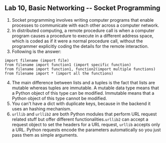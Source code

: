 

Lab 10, Basic Networking -- Socket Programming
----------------------------------------------------------------------

1.  Socket programming involves writing computer programs that enable
    processes to communicate with each other across a computer network.
2.  In distributed computing, a remote procedure call is when a computer
    program causes a procedure to execute in a different address space,
    which is coded as if it were a normal procedure call, without the
    programmer explicitly coding the details for the remote interaction.
3.  Following is the answer:

```
import filename (import file)
from filename import function1 (import specific function)
from filename import function1, function2(import multiple functions)
from filename import * (import all the functions)
```



4.  The main difference between lists and a tuples is the fact that
    lists are mutable whereas tuples are immutable. A mutable data type
    means that a Python object of this type can be modified. Immutable
    means that a Python object of this type cannot be modified.
5.  You can\'t have a dict with duplicate keys, because in the backend
    it uses an hashing mechanism.
6.  `urllib` and `urllib2` are both Python modules
    that perform URL request related stuff but offer different
    functionalities.`urllib2` can accept a request object to
    set the headers for a URL request, `urllib` accepts only a
    URL. Python requests encode the parameters automatically so you just
    pass them as simple arguments.
